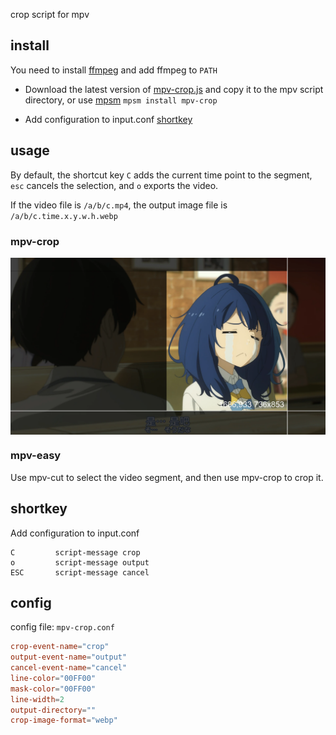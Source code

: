 crop script for mpv

## install

You need to install [ffmpeg](https://www.ffmpeg.org/download.html) and add ffmpeg to ```PATH```

- Download the latest version of [mpv-crop.js](https://github.com/mpv-easy/mpv-easy/releases) and copy it to the mpv script directory, or use [mpsm](../mpv-mpsm/readme.md) `mpsm install mpv-crop`

- Add configuration to input.conf [shortkey](https://github.com/mpv-easy/mpv-easy/tree/main/mpv-crop#shortkey)



## usage

By default, the shortcut key `C` adds the current time point to the segment, `esc` cancels the selection, and `o` exports the video.

If the video file is `/a/b/c.mp4`, the output image file is `/a/b/c.time.x.y.w.h.webp`

### mpv-crop

<div style="display: flex;">
  <img src="../assets/img/mpv-crop-image.webp" alt="mpv-crop-image"/>
</div>

### mpv-easy

Use mpv-cut to select the video segment, and then use mpv-crop to crop it.


## shortkey

Add configuration to input.conf

```
C         script-message crop
o         script-message output
ESC       script-message cancel
```

## config

config file: `mpv-crop.conf`


```conf
crop-event-name="crop"
output-event-name="output"
cancel-event-name="cancel"
line-color="00FF00"
mask-color="00FF00"
line-width=2
output-directory=""
crop-image-format="webp"
```